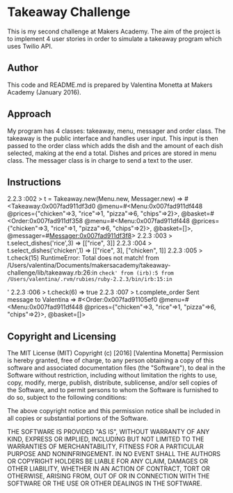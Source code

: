 Takeaway Challenge
==================
This is my second challenge at Makers Academy. The aim of the project is to implement 4 user stories in order to simulate a takeaway program which uses Twilio API.


Author
------
This code and README.md is prepared by Valentina Monetta at Makers Academy (January 2016).


Approach
--------
My program has 4 classes: takeaway, menu, messager and order class.
The takeaway is the public interface and handles user input. This input is then passed to the order class which adds the dish and the amount of each dish selected, making at the end a total. Dishes and prices are stored in menu class. The messager class is in charge to send a text to the user.


Instructions
------------
2.2.3 :002 > t = Takeaway.new(Menu.new, Messager.new)
 => #<Takeaway:0x007fad911df3d0 @menu=#<Menu:0x007fad911df448 @prices={"chicken"=>3, "rice"=>1, "pizza"=>6, "chips"=>2}>, @basket=#<Order:0x007fad911df358 @menu=#<Menu:0x007fad911df448 @prices={"chicken"=>3, "rice"=>1, "pizza"=>6, "chips"=>2}>, @basket=[]>, @messager=#<Messager:0x007fad911df3f8>>
2.2.3 :003 > t.select_dishes('rice',3)
 => [["rice", 3]]
2.2.3 :004 > t.select_dishes('chicken',1)
 => [["rice", 3], ["chicken", 1]]
2.2.3 :005 > t.check(15)
RuntimeError: Total does not match!
  from /Users/valentina/Documents/makersacademy/takeaway-challenge/lib/takeaway.rb:26:in `check'
  from (irb):5
  from /Users/valentina/.rvm/rubies/ruby-2.2.3/bin/irb:15:in `<main>'
2.2.3 :006 > t.check(6)
 => true
2.2.3 :007 > t.complete_order
Sent message to Valentina
 => #<Order:0x007fad91105ef0 @menu=#<Menu:0x007fad911df448 @prices={"chicken"=>3, "rice"=>1, "pizza"=>6, "chips"=>2}>, @basket=[]>


Copyright and Licensing
-----------------------
The MIT License (MIT)
Copyright (c) [2016] [Valentina Monetta]
Permission is hereby granted, free of charge, to any person obtaining a copy
of this software and associated documentation files (the "Software"), to deal
in the Software without restriction, including without limitation the rights
to use, copy, modify, merge, publish, distribute, sublicense, and/or sell
copies of the Software, and to permit persons to whom the Software is
furnished to do so, subject to the following conditions:

The above copyright notice and this permission notice shall be included in all
copies or substantial portions of the Software.

THE SOFTWARE IS PROVIDED "AS IS", WITHOUT WARRANTY OF ANY KIND, EXPRESS OR
IMPLIED, INCLUDING BUT NOT LIMITED TO THE WARRANTIES OF MERCHANTABILITY,
FITNESS FOR A PARTICULAR PURPOSE AND NONINFRINGEMENT. IN NO EVENT SHALL THE
AUTHORS OR COPYRIGHT HOLDERS BE LIABLE FOR ANY CLAIM, DAMAGES OR OTHER
LIABILITY, WHETHER IN AN ACTION OF CONTRACT, TORT OR OTHERWISE, ARISING FROM,
OUT OF OR IN CONNECTION WITH THE SOFTWARE OR THE USE OR OTHER DEALINGS IN THE
SOFTWARE.



